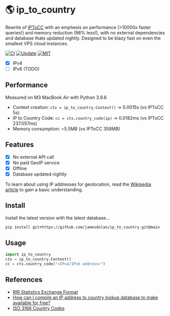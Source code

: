 # 🌎 ip_to_country
Rewrite of [IPToCC](https://github.com/roniemartinez/IPToCC) with an emphesis on performance (>10000x faster queries!) and memory reduction (98% less!), with no external dependencies and database thats updated nightly. Designed to be blazy fast on even the smallest VPS cloud instances.

[![CI](https://github.com/jamesdolan/ip_to_country/actions/workflows/ci.yml/badge.svg)](https://github.com/jamesdolan/ip_to_country/actions/workflows/ci.yml)
[![Update](https://github.com/jamesdolan/ip_to_country/actions/workflows/update.yml/badge.svg)](https://github.com/jamesdolan/ip_to_country/actions/workflows/update.yml)
[![MIT](https://img.shields.io/badge/license-MIT-blue.svg)](https://github.com/jamesdolan/IPToCC-Live/blob/master/LICENSE)

- [x] IPv4
- [ ] IPv6 (TODO)

## Performance
Measured on M3 MacBook Air with Python 3.9.6
- Context creation: `ctx = ip_to_country.Context()` -> 0.0015s (vs IPToCC 5s)
- IP to Country Code: `cc = ctx.country_code(ip)` -> 0.0182ms (vs IPToCC 237.057ms)
- Memory consumption: ~5.5MB (vs IPToCC 359MB)

## Features
- [x] No external API call
- [x] No paid GeoIP service
- [x] Offline
- [x] Database updated nightly 

To learn about using IP addresses for geolocation, read the [Wikipedia article](https://en.wikipedia.org/wiki/Geolocation_software) to gain a basic understanding.

## Install
Install the latest version with the latest database...
```bash
pip install git+https://github.com/jamesdolan/ip_to_country.git@main
```

## Usage
```python
import ip_to_country
ctx = ip_to_country.Context()
cc = ctx.country_code("<IPv4/IPv6 address>")
```

## References
- [RIR Statistics Exchange Format](https://www.apnic.net/about-apnic/corporate-documents/documents/resource-guidelines/rir-statistics-exchange-format/)
- [How can I compile an IP address to country lookup database to make available for free?](https://webmasters.stackexchange.com/questions/34628/how-can-i-compile-an-ip-address-to-country-lookup-database-to-make-available-for)
- [ISO 3166 Country Codes](https://dev.maxmind.com/geoip/legacy/codes/iso3166/)
